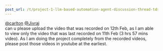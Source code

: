 ```yaml
---
post_url: /t/project-1-llm-based-automation-agent-discussion-thread-tds-jan-2025/164277/243
---
```

[@carlton](/u/carlton) [@Jivraj](/u/jivraj)  
can u please upload the video that was recorded on 12th Feb, as I am able to view only the video that was last recorded on 11th Feb (3 hrs 57 mins video). As I am doing the project completely from the recorded videos, please post those videos in youtube at the earliest.
